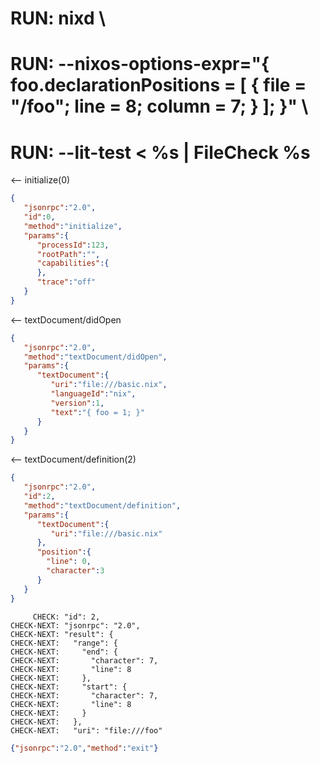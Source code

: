 # RUN: nixd \
# RUN: --nixos-options-expr="{ foo.declarationPositions = [ { file = \"/foo\"; line = 8; column = 7; } ];  }" \
# RUN: --lit-test < %s | FileCheck %s

<-- initialize(0)

```json
{
   "jsonrpc":"2.0",
   "id":0,
   "method":"initialize",
   "params":{
      "processId":123,
      "rootPath":"",
      "capabilities":{
      },
      "trace":"off"
   }
}
```


<-- textDocument/didOpen

```json
{
   "jsonrpc":"2.0",
   "method":"textDocument/didOpen",
   "params":{
      "textDocument":{
         "uri":"file:///basic.nix",
         "languageId":"nix",
         "version":1,
         "text":"{ foo = 1; }"
      }
   }
}
```

<-- textDocument/definition(2)


```json
{
   "jsonrpc":"2.0",
   "id":2,
   "method":"textDocument/definition",
   "params":{
      "textDocument":{
         "uri":"file:///basic.nix"
      },
      "position":{
        "line": 0,
        "character":3
      }
   }
}
```

```
     CHECK: "id": 2,
CHECK-NEXT: "jsonrpc": "2.0",
CHECK-NEXT: "result": {
CHECK-NEXT:   "range": {
CHECK-NEXT:     "end": {
CHECK-NEXT:       "character": 7,
CHECK-NEXT:       "line": 8
CHECK-NEXT:     },
CHECK-NEXT:     "start": {
CHECK-NEXT:       "character": 7,
CHECK-NEXT:       "line": 8
CHECK-NEXT:     }
CHECK-NEXT:   },
CHECK-NEXT:   "uri": "file:///foo"
```


```json
{"jsonrpc":"2.0","method":"exit"}
```
